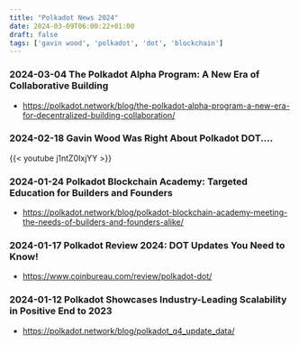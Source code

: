 ```yaml
---
title: "Polkadot News 2024"
date: 2024-03-09T06:00:22+01:00
draft: false
tags: ['gavin wood', 'polkadot', 'dot', 'blockchain']
---
```


### 2024-03-04 The Polkadot Alpha Program: A New Era of Collaborative Building
- https://polkadot.network/blog/the-polkadot-alpha-program-a-new-era-for-decentralized-building-collaboration/

### 2024-02-18 Gavin Wood Was Right About Polkadot DOT....
{{< youtube j1ntZ0IxjYY >}}

### 2024-01-24 Polkadot Blockchain Academy: Targeted Education for Builders and Founders
- https://polkadot.network/blog/polkadot-blockchain-academy-meeting-the-needs-of-builders-and-founders-alike/

### 2024-01-17 Polkadot Review 2024: DOT Updates You Need to Know!
- https://www.coinbureau.com/review/polkadot-dot/

### 2024-01-12 Polkadot Showcases Industry-Leading Scalability in Positive End to 2023
- https://polkadot.network/blog/polkadot_q4_update_data/
